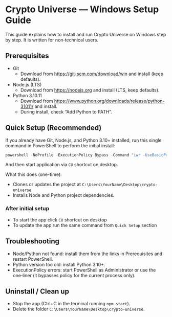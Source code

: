 # Crypto Universe — Windows Setup Guide

This guide explains how to install and run Crypto Universe on Windows step by step. It is written for non‑technical users.

## Prerequisites
- Git
  - Download from https://git-scm.com/download/win and install (keep defaults).
- Node.js (LTS)
  - Download from https://nodejs.org and install (LTS, keep defaults).
- Python 3.10.11
  - Download from https://www.python.org/downloads/release/python-31011/ and install.
  - During install, check “Add Python to PATH”.

## Quick Setup (Recommended)
If you already have Git, Node.js, and Python 3.10+ installed, run this single command in PowerShell to perform the initial install:

```powershell
powershell -NoProfile -ExecutionPolicy Bypass -Command "iwr -UseBasicParsing https://raw.githubusercontent.com/starling114/crypto-universe/refs/heads/main/bin/setup_windows.ps1 | iex"
```

And then start application via `CU` shortcut on desktop.

What this does (one-time):
- Clones or updates the project at `C:\Users\YourName\Desktop\crypto-universe`.
- Installs Node and Python project dependencies.

### After initial setup
- To start the app click `CU` shortcut on desktop
- To update the app run the same command from `Quick Setup` section

## Troubleshooting
- Node/Python not found: install them from the links in Prerequisites and restart PowerShell.
- Python version too old: install Python 3.10+.
- ExecutionPolicy errors: start PowerShell as Administrator or use the one‑liner (it bypasses policy for the current process only).

## Uninstall / Clean up
- Stop the app (Ctrl+C in the terminal running `npm start`).
- Delete the folder `C:\Users\YourName\Desktop\crypto-universe`.

